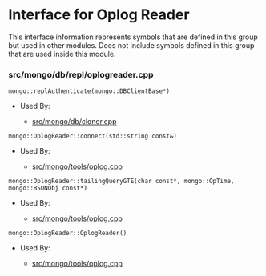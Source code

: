 
# Interface for Oplog Reader
This interface information represents symbols that are defined in this group but used in other modules.  Does not include symbols defined in this group that are used inside this module.

### src/mongo/db/repl/oplogreader.cpp

<div></div>

    mongo::replAuthenticate(mongo::DBClientBase*)

- Used By:

    - [src/mongo/db/cloner.cpp](../../../../storage/storage\_layer\_structure)

<div></div>

    mongo::OplogReader::connect(std::string const&)

- Used By:

    - [src/mongo/tools/oplog.cpp](../../../../tools/tools)

<div></div>

    mongo::OplogReader::tailingQueryGTE(char const*, mongo::OpTime, mongo::BSONObj const*)

- Used By:

    - [src/mongo/tools/oplog.cpp](../../../../tools/tools)

<div></div>

    mongo::OplogReader::OplogReader()

- Used By:

    - [src/mongo/tools/oplog.cpp](../../../../tools/tools)
